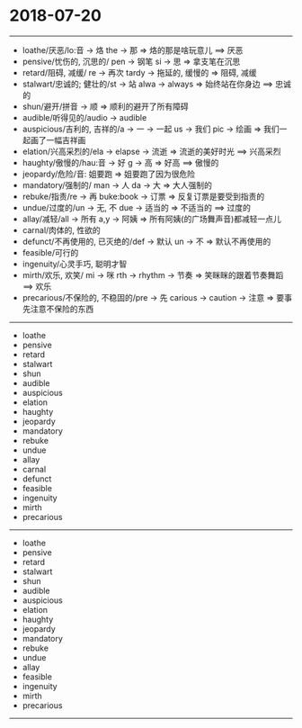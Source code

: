 # 2018-07-20

---

- loathe/厌恶/lo:音 -> 烙 the -> 那 => 烙的那是啥玩意儿 ==> 厌恶
- pensive/忧伤的, 沉思的/ pen -> 钢笔 si -> 思 => 拿支笔在沉思
- retard/阻碍, 减缓/ re -> 再次 tardy -> 拖延的, 缓慢的 => 阻碍, 减缓
- stalwart/忠诚的; 健壮的/st -> 站 alwa -> always => 始终站在你身边 ==> 忠诚的
- shun/避开/拼音 -> 顺 => 顺利的避开了所有障碍
- audible/听得见的/audio -> audible
- auspicious/吉利的, 吉祥的/a -> 一 -> 一起 us -> 我们 pic -> 绘画 => 我们一起画了一幅吉祥画
- elation/兴高采烈的/ela -> elapse -> 流逝 => 流逝的美好时光 ==> 兴高采烈
- haughty/傲慢的/hau:音 -> 好 g -> 高 => 好高 ==> 傲慢的
- jeopardy/危险/音: 姐要跑 => 姐要跑了因为很危险
- mandatory/强制的/ man -> 人 da -> 大 => 大人强制的
- rebuke/指责/re -> 再  buke:book -> 订票 => 反复订票是要受到指责的
- undue/过度的/un -> 无, 不 due -> 适当的 => 不适当的 ==> 过度的
- allay/减轻/all -> 所有 a,y -> 阿姨 => 所有阿姨(的广场舞声音)都减轻一点儿
- carnal/肉体的, 性欲的
- defunct/不再使用的, 已灭绝的/def -> 默认 un -> 不 => 默认不再使用的
- feasible/可行的
- ingenuity/心灵手巧, 聪明才智
- mirth/欢乐, 欢笑/ mi -> 咪 rth -> rhythm -> 节奏 => 笑眯眯的跟着节奏舞蹈 ==> 欢乐
- precarious/不保险的, 不稳固的/pre -> 先 carious -> caution -> 注意 => 要事先注意不保险的东西

---

- loathe
- pensive
- retard
- stalwart
- shun
- audible
- auspicious
- elation
- haughty
- jeopardy
- mandatory
- rebuke
- undue
- allay
- carnal
- defunct
- feasible
- ingenuity
- mirth
- precarious

---

- loathe
- pensive
- retard
- stalwart
- shun
- audible
- auspicious
- elation
- haughty
- jeopardy
- mandatory
- rebuke
- undue
- allay
- feasible
- ingenuity
- mirth
- precarious

---

